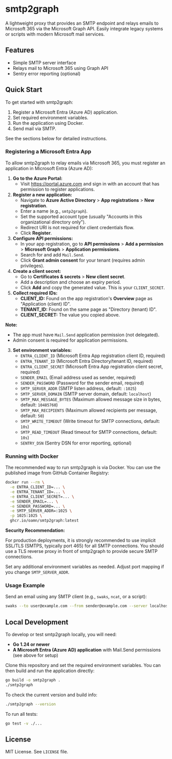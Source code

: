 # smtp2graph

A lightweight proxy that provides an SMTP endpoint and relays emails to Microsoft 365 via the Microsoft Graph API. Easily integrate legacy systems or scripts with modern Microsoft mail services.

## Features

- Simple SMTP server interface
- Relays mail to Microsoft 365 using Graph API
- Sentry error reporting (optional)

## Quick Start

To get started with smtp2graph:

1. Register a Microsoft Entra (Azure AD) application.
2. Set required environment variables.
3. Run the application using Docker.
4. Send mail via SMTP.

See the sections below for detailed instructions.

### Registering a Microsoft Entra App

To allow smtp2graph to relay emails via Microsoft 365, you must register an application in Microsoft Entra (Azure AD):

1. **Go to the Azure Portal:**
   - Visit https://portal.azure.com and sign in with an account that has permission to register applications.
2. **Register a new application:**
   - Navigate to **Azure Active Directory** > **App registrations** > **New registration**.
   - Enter a name (e.g., `smtp2graph`).
   - Set the supported account type (usually "Accounts in this organizational directory only").
   - Redirect URI is not required for client credentials flow.
   - Click **Register**.
3. **Configure API permissions:**
   - In your app registration, go to **API permissions** > **Add a permission** > **Microsoft Graph** > **Application permissions**.
   - Search for and add `Mail.Send`.
   - Click **Grant admin consent** for your tenant (requires admin privileges).
4. **Create a client secret:**
   - Go to **Certificates & secrets** > **New client secret**.
   - Add a description and choose an expiry period.
   - Click **Add** and copy the generated value. This is your `CLIENT_SECRET`.
5. **Collect required IDs:**
   - **CLIENT_ID:** Found on the app registration's **Overview** page as "Application (client) ID".
   - **TENANT_ID:** Found on the same page as "Directory (tenant) ID".
   - **CLIENT_SECRET:** The value you copied above.

**Note:**

- The app must have `Mail.Send` application permission (not delegated).
- Admin consent is required for application permissions.

3. **Set environment variables:**
   - `ENTRA_CLIENT_ID` (Microsoft Entra App registration client ID, required)
   - `ENTRA_TENANT_ID` (Microsoft Entra Directory/tenant ID, required)
   - `ENTRA_CLIENT_SECRET` (Microsoft Entra App registration client secret, required)
   - `SENDER_EMAIL` (Email address used as sender, required)
   - `SENDER_PASSWORD` (Password for the sender email, required)
   - `SMTP_SERVER_ADDR` (SMTP listen address, default: `:1025`)
   - `SMTP_SERVER_DOMAIN` (SMTP server domain, default: `localhost`)
   - `SMTP_MAX_MESSAGE_BYTES` (Maximum allowed message size in bytes, default: `10485760`)
   - `SMTP_MAX_RECIPIENTS` (Maximum allowed recipients per message, default: `50`)
   - `SMTP_WRITE_TIMEOUT` (Write timeout for SMTP connections, default: `10s`)
   - `SMTP_READ_TIMEOUT` (Read timeout for SMTP connections, default: `10s`)
   - `SENTRY_DSN` (Sentry DSN for error reporting, optional)

### Running with Docker

The recommended way to run smtp2graph is via Docker. You can use the published image from GitHub Container Registry:

```sh
docker run --rm \
  -e ENTRA_CLIENT_ID=... \
  -e ENTRA_TENANT_ID=... \
  -e ENTRA_CLIENT_SECRET=... \
  -e SENDER_EMAIL=... \
  -e SENDER_PASSWORD=... \
  -e SMTP_SERVER_ADDR=:1025 \
  -p 1025:1025 \
  ghcr.io/oamn/smtp2graph:latest
```

**Security Recommendation:**

For production deployments, it is strongly recommended to use implicit SSL/TLS (SMTPS, typically port 465) for all SMTP connections. You should use a TLS reverse proxy in front of smtp2graph to provide secure SMTP connections.

Set any additional environment variables as needed. Adjust port mapping if you change `SMTP_SERVER_ADDR`.

### Usage Example

Send an email using any SMTP client (e.g., `swaks`, `ncat`, or a script):

```sh
swaks --to user@example.com --from sender@example.com --server localhost:1025 --auth
```

## Local Development

To develop or test smtp2graph locally, you will need:

- **Go 1.24 or newer**
- **A Microsoft Entra (Azure AD) application** with Mail.Send permissions (see above for setup)

Clone this repository and set the required environment variables. You can then build and run the application directly:

```sh
go build -o smtp2graph .
./smtp2graph
```

To check the current version and build info:

```sh
./smtp2graph --version
```

To run all tests:

```sh
go test -v ./...
```

## License

MIT License. See `LICENSE` file.
